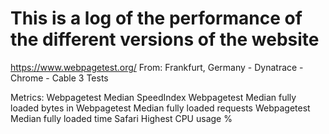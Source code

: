 # This is a log of the performance of the different versions of the website
https://www.webpagetest.org/
From: Frankfurt, Germany - Dynatrace - Chrome - Cable
3 Tests

Metrics:
Webpagetest Median SpeedIndex
Webpagetest Median fully loaded bytes in
Webpagetest Median fully loaded requests
Webpagetest Median fully loaded time
Safari Highest CPU usage %